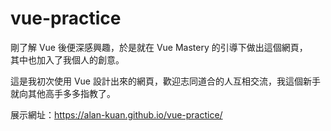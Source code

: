 # vue-practice
剛了解 Vue 後便深感興趣，於是就在 Vue Mastery 的引導下做出這個網頁，\
其中也加入了我個人的創意。

這是我初次使用 Vue 設計出來的網頁，歡迎志同道合的人互相交流，我這個新手\
就向其他高手多多指教了。

展示網址：https://alan-kuan.github.io/vue-practice/
